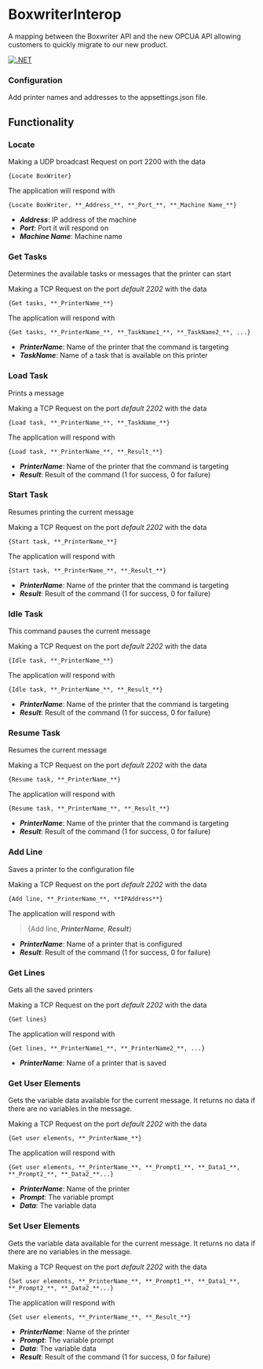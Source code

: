 # BoxwriterInterop
A mapping between the Boxwriter API and the new OPCUA API allowing customers to quickly migrate to our new product.

[![.NET](https://github.com/ITWDiagraph/BoxwriterInterop/actions/workflows/dotnet.yml/badge.svg?branch=main)](https://github.com/ITWDiagraph/BoxwriterInterop/actions/workflows/dotnet.yml)

### Configuration
Add printer names and addresses to the appsettings.json file.

## Functionality
### Locate
Making a UDP broadcast Request on port 2200 with the data

    {Locate BoxWriter}

The application will respond with

    {Locate BoxWriter, **_Address_**, **_Port_**, **_Machine Name_**}

- **_Address_**: IP address of the machine
- **_Port_**: Port it will respond on
- **_Machine Name_**: Machine name

### Get Tasks
Determines the available tasks or messages that the printer can start

Making a TCP Request on the port *default 2202* with the data

    {Get tasks, **_PrinterName_**}

The application will respond with
    
    {Get tasks, **_PrinterName_**, **_TaskName1_**, **_TaskName2_**, ...}
    
- **_PrinterName_**: Name of the printer that the command is targeting
- **_TaskName_**: Name of a task that is available on this printer

### Load Task
Prints a message

Making a TCP Request on the port *default 2202* with the data

    {Load task, **_PrinterName_**, **_TaskName_**}

The application will respond with

    {Load task, **_PrinterName_**, **_Result_**}

- **_PrinterName_**: Name of the printer that the command is targeting
- **_Result_**: Result of the command (1 for success, 0 for failure)

### Start Task
Resumes printing the current message

Making a TCP Request on the port *default 2202* with the data

    {Start task, **_PrinterName_**}

The application will respond with

    {Start task, **_PrinterName_**, **_Result_**}
    
- **_PrinterName_**: Name of the printer that the command is targeting
- **_Result_**: Result of the command (1 for success, 0 for failure)

### Idle Task
This command pauses the current message

Making a TCP Request on the port *default 2202* with the data

    {Idle task, **_PrinterName_**}

The application will respond with

    {Idle task, **_PrinterName_**, **_Result_**}
    
- **_PrinterName_**: Name of the printer that the command is targeting
- **_Result_**: Result of the command (1 for success, 0 for failure)

### Resume Task
Resumes the current message

Making a TCP Request on the port *default 2202* with the data

    {Resume task, **_PrinterName_**}

The application will respond with

    {Resume task, **_PrinterName_**, **_Result_**}
    
- **_PrinterName_**: Name of the printer that the command is targeting
- **_Result_**: Result of the command (1 for success, 0 for failure)

### Add Line
Saves a printer to the configuration file

Making a TCP Request on the port *default 2202* with the data

    {Add line, **_PrinterName_**, **IPAddress**}

The application will respond with
> {Add line, **_PrinterName_**, **_Result_**}
- **_PrinterName_**: Name of a printer that is configured
- **_Result_**: Result of the command (1 for success, 0 for failure)

### Get Lines
Gets all the saved printers

Making a TCP Request on the port *default 2202* with the data

    {Get lines}

The application will respond with

    {Get lines, **_PrinterName1_**, **_PrinterName2_**, ...}
    
- **_PrinterName_**: Name of a printer that is saved

### Get User Elements
Gets the variable data available for the current message. It returns no data if there are no variables in the message.

Making a TCP Request on the port *default 2202* with the data

    {Get user elements, **_PrinterName_**}

The application will respond with

    {Get user elements, **_PrinterName_**, **_Prompt1_**, **_Data1_**, **_Prompt2_**, **_Data2_**...}
    
- **_PrinterName_**: Name of the printer
- **_Prompt_**: The variable prompt
- **_Data_**: The variable data

### Set User Elements
Gets the variable data available for the current message. It returns no data if there are no variables in the message.

Making a TCP Request on the port *default 2202* with the data

    {Set user elements, **_PrinterName_**, **_Prompt1_**, **_Data1_**, **_Prompt2_**, **_Data2_**...}

The application will respond with

    {Set user elements, **_PrinterName_**, **_Result_**}
    
- **_PrinterName_**: Name of the printer
- **_Prompt_**: The variable prompt
- **_Data_**: The variable data
- **_Result_**: Result of the command (1 for success, 0 for failure)




